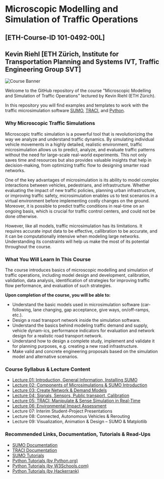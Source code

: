 # Microscopic Modelling and Simulation of Traffic Operations 
## [ETH-Course-ID 101-0492-00L]
## Kevin Riehl [ETH Zürich, Institute for Transportation Planning and Systems IVT, Traffic Engineering Group SVT]

![Course Banner](pictures/banner.PNG "Course Banner")

Welcome to the GitHub repository of the course "Microscopic Modelling and Simulation of Traffic Operations" lectured by Kevin Riehl (ETH Zürich).

In this repository you will find examples and templates to work with the traffic microsimulation software [SUMO](https://sumo.dlr.de/), [TRACI](https://sumo.dlr.de/docs/TraCI.html), and [Python](https://www.python.org/).

### Why Microscopic Traffic Simulations

Microscopic traffic simulation is a powerful tool that is revolutionizing the way we analyze and understand traffic dynamics. 
By simulating individual vehicle movements in a highly detailed, realistic environment, traffic microsimulation allows us to predict, analyze, and evaluate traffic patterns without the need for large-scale real-world experiments. 
This not only saves time and resources but also provides valuable insights that help in decision-making, from optimizing traffic flow to designing smarter road networks.

One of the key advantages of microsimulation is its ability to model complex interactions between vehicles, pedestrians, and infrastructure. 
Whether evaluating the impact of new traffic policies, planning urban infrastructure, or improving traffic safety, microsimulation enables us to test scenarios in a virtual environment before implementing costly changes on the ground.
Moreover, it is possible to predict traffic conditions in real-time on an ongoing basis, which is crucial for traffic control centers, and could not be done otherwise.

However, like all models, traffic microsimulation has its limitations. 
It requires accurate input data to be effective, callibration to be accurate, and it can be computationally intensive when modeling large networks. Understanding its constraints will help us make the most of its potential throughout the course.


### What You Will Learn In This Course
The course introduces basics of microscopic modelling and simulation of traffic operations, including model design and development, calibration, validation, data analysis, identification of strategies for improving traffic flow performance, and evaluation of such strategies. 

**Upon completion of the course, you will be able to:**
- Understand the basic models used in microsimulation software (car-following, lane changing, gap acceptance, give ways, on/off-ramps, etc.).
- Design a road transport network inside the simulation software.
- Understand the basics behind modeling traffic demand and supply, vehicle dynam-ics, performance indicators for evaluation and network design for a realistic road transport network.
- Understand how to design a complete study, implement and validate it for planning purposes, e.g. creating a new road infrastructure.
- Make valid and concrete engineering proposals based on the simulation model and alternative scenarios.

### Course Syllabus & Lecture Content
- [Lecture 01: Introduction, General Information, Installing SUMO](https://github.com/DerKevinRiehl/eth_microsimulation_traffic/blob/main/Lecture01/README.md)
- [Lecture 02: Components of Microsimulations & SUMO Introduction](https://github.com/DerKevinRiehl/eth_microsimulation_traffic/blob/main/Lecture02/README.md)
- [Lecture 03: Create Network & Demand Models](https://github.com/DerKevinRiehl/eth_microsimulation_traffic/blob/main/Lecture03/README.md)
- [Lecture 04: Signals, Sensors, Public transport, Calibration](https://github.com/DerKevinRiehl/eth_microsimulation_traffic/blob/main/Lecture04/README.md)
- [Lecture 05: TRACI: Manipulate & Sense Simulation in Real-Time](https://github.com/DerKevinRiehl/eth_microsimulation_traffic/blob/main/Lecture05/README.md)
- [Lecture 06: Environmental Impact Assessment](https://github.com/DerKevinRiehl/eth_microsimulation_traffic/blob/main/Lecture06/README.md)
- Lecture 07: Interim Student-Project Presentations
- Lecture 08: Connected, Autonomous Vehicles & Rerouting
- Lecture 09: Visualization, Animation & Design – SUMO & Matplotlib



### Recommended Links, Documentation, Tutorials & Read-Ups

- [SUMO Documentation](https://sumo.dlr.de/docs/index.html "SUMO Documentation")
- [TRACI Documentation](https://sumo.dlr.de/pydoc/traci.html "TRACI Documentation")
- [SUMO Tutorials](https://sumo.dlr.de/docs/Tutorials/index.html "SUMO Tutorials")
- [Python Tutorials (by Python.org)](https://docs.python.org/3/tutorial/index.html "Python Tutorial (by Python.org)")
- [Python Tutorials (by W3Schools.com)](https://www.w3schools.com/python/ "Python Tutorial (by W3Schools.com)")
- [Python Tutorials (by Hackerrank)](https://www.hackerrank.com/domains/python "Python Tutorial (by Hackerrank)")
